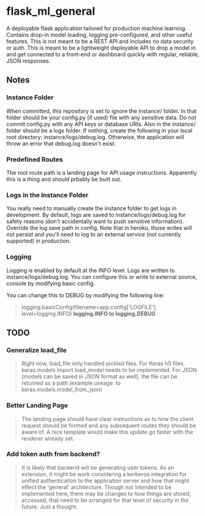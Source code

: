 # flask_ml_general

A deployable flask application tailored for production machine learning.  Contains drop-in model loading, logging pre-configured, and other useful features.  This is not meant to be a REST API and includes no data security or auth.  This is meant to be a lightweight deployable API to drop a model in and get connected to a front-end or dashboard quickly with regular, reliable, JSON responses.

## Notes

### Instance Folder

When committed, this repository is set to ignore the instance/ folder.  In that folder should be your config.py (if used) file with any sensitive data.  Do not commit config.py with any API keys or database URIs.  Also in the instance/ folder should be a logs folder.  If nothing, create the following in your local root directory: instance/logs/debug.log.  Otherwise, the application will throw an error that debug.log doesn't exist.

### Predefined Routes

The root route path is a landing page for API usage instructions.  Apparently this is a thing and should prbably be built out.

### Logs in the Instance Folder

You really need to manually create the instance folder to get logs in development.  By default, logs are saved to instance/logs/debug.log for safety reasons (don't accidentally want to push sensitive information).  Override the log save path in config.  Note that in heroku, those writes will not persist and you'll need to log to an external service (not currently supported) in production.

### Logging

Logging is enabled by default at the INFO level.  Logs are written to instance/logs/debug.log.  You can configure this or write to external source, console by modifying basic config.

You can change this to DEBUG by modifying the following line:

> logging.basicConfig(filename=app.config['LOGFILE'], level=logging.INFO) **logging.INFO to logging.DEBUG**

## TODO

### Generalize load_file

> Right now, load_file only handled pickled files.  For Keras h5 files, keras.models import load_model needs to be implemented.  For JSON (models can be saved in JSON format as well), the file can be returned as a path (example useage: to keras.models.model_from_json)

### Better Landing Page

> The landing page should have clear instructions as to how the client request should be formed and any subsequent routes they should be aware of.  A nice template would make this update go faster with the renderer already set.


### Add token auth from backend?

> It is likely that backend will be generating user tokens.  As an extension, it might be work considering a kerberos integration for unified authentication to the application server and how that might effect the 'general' architecture.  Though not intended to be implemented here, there may be changes to how things are stored, accessed, that need to be arranged for that level of security in the future. Just a thought.
